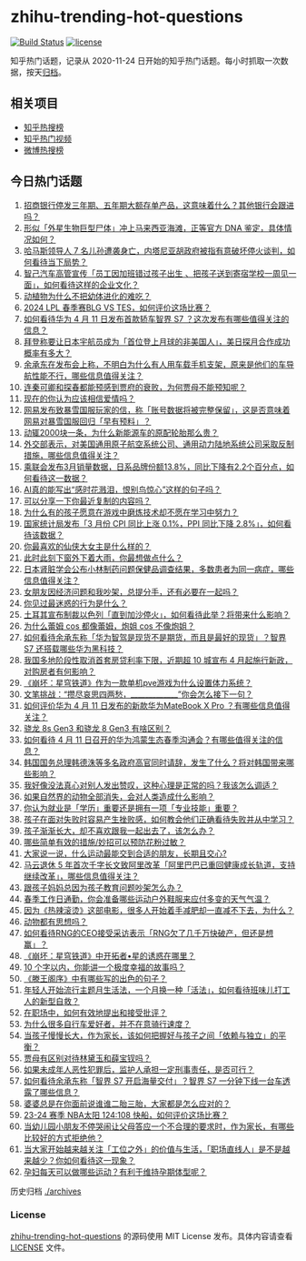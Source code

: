 # zhihu-trending-hot-questions

[![Build Status](https://github.com/justjavac/zhihu-trending-hot-questions/workflows/ci/badge.svg?branch=master)](https://github.com/justjavac/zhihu-trending-hot-questions/actions)
[![license](https://img.shields.io/github/license/justjavac/zhihu-trending-hot-questions)](https://github.com/justjavac/zhihu-trending-hot-questions/blob/master/LICENSE)

知乎热门话题，记录从 2020-11-24
日开始的知乎热门话题。每小时抓取一次数据，按天[归档](./archives)。

## 相关项目

- [知乎热搜榜](https://github.com/justjavac/zhihu-trending-top-search)
- [知乎热门视频](https://github.com/justjavac/zhihu-trending-hot-video)
- [微博热搜榜](https://github.com/justjavac/weibo-trending-hot-search)

## 今日热门话题

<!-- BEGIN -->
<!-- 最后更新时间 Fri Apr 12 2024 01:15:12 GMT+0800 (China Standard Time) -->

1. [招商银行停发三年期、五年期大额存单产品，这意味着什么？其他银行会跟进吗？](https://www.zhihu.com/question/652563340)
1. [形似「外星生物巨型尸体」冲上马来西亚海滩，正等官方 DNA 鉴定，具体情况如何？](https://www.zhihu.com/question/652577758)
1. [哈马斯领导人 7 名儿孙遭袭身亡，内塔尼亚胡政府被指有意破坏停火谈判，如何看待当下局势？](https://www.zhihu.com/question/652572323)
1. [智己汽车高管宣传「员工因加班错过孩子出生 、把孩子送到寄宿学校一周见一面」，如何看待这样的企业文化？](https://www.zhihu.com/question/652408670)
1. [动植物为什么不把幼体进化的难吃？](https://www.zhihu.com/question/630842699)
1. [2024 LPL 春季赛BLG VS TES，如何评价这场比赛？](https://www.zhihu.com/question/652614177)
1. [如何看待华为 4 月 11 日发布首款轿车智界 S7 ？这次发布有哪些值得关注的信息？](https://www.zhihu.com/question/652490122)
1. [拜登称要让日本宇航员成为「首位登上月球的非美国人」，美日探月合作成功概率有多大？](https://www.zhihu.com/question/652603835)
1. [余承东在发布会上称，不明白为什么有人用车载手机支架，原来是他们的车导航性能不行，哪些信息值得关注？](https://www.zhihu.com/question/652609579)
1. [连秦可卿和探春都能预感到贾府的衰败，为何贾母不能预知呢？](https://www.zhihu.com/question/454745776)
1. [现在的你认为应该相信爱情吗？](https://www.zhihu.com/question/309067899)
1. [网易发布致暴雪国服玩家的信，称「账号数据将被完整保留」，这是否意味着网易对暴雪国服回归「早有预料」？](https://www.zhihu.com/question/652499716)
1. [动辄2000块一条，为什么新能源车的原配轮胎那么贵？](https://www.zhihu.com/question/649915599)
1. [外交部表示，对美国通用原子航空系统公司、通用动力陆地系统公司采取反制措施，哪些信息值得关注？](https://www.zhihu.com/question/652614658)
1. [乘联会发布3月销量数据，日系品牌份额13.8%，同比下降有2.2个百分点，如何看待这一数据？](https://www.zhihu.com/question/652381174)
1. [AI真的能写出“感时花溅泪，恨别鸟惊心”这样的句子吗？](https://www.zhihu.com/question/648123502)
1. [可以分享一下你最近复制的内容吗？](https://www.zhihu.com/question/652564428)
1. [为什么有的孩子愿意在游戏中磨炼技术却不愿在学习中努力？](https://www.zhihu.com/question/646182133)
1. [国家统计局发布「3 月份 CPI 同比上涨 0.1%，PPI 同比下降 2.8%」，如何看待该数据？](https://www.zhihu.com/question/652566779)
1. [你最喜欢的仙侠大女主是什么样的？](https://www.zhihu.com/question/647448664)
1. [此时此刻下窗外下着大雨，你最想做点什么？](https://www.zhihu.com/question/647948523)
1. [日本肾脏学会公布小林制药问题保健品调查结果，多数患者为同一病症，哪些信息值得关注？](https://www.zhihu.com/question/652491132)
1. [女朋友因经济问题和我吵架，总提分手，还有必要在一起吗？](https://www.zhihu.com/question/652061448)
1. [你见过最迷惑的行为是什么？](https://www.zhihu.com/question/340069751)
1. [土耳其宣布制裁以色列「直到加沙停火」，如何看待此举？将带来什么影响？](https://www.zhihu.com/question/652455503)
1. [为什么蕾姆 cos 都像蕾姆，炮姐 cos 不像炮姐？](https://www.zhihu.com/question/486225501)
1. [如何看待余承东称「华为智驾是现货不是期货，而且是最好的现货」？智界 S7 还搭载哪些华为黑科技？](https://www.zhihu.com/question/652602877)
1. [我国多地阶段性取消首套房贷利率下限，近期超 10 城宣布 4 月起施行新政，对购房者有何影响？](https://www.zhihu.com/question/652600077)
1. [《崩坏：星穹铁道》作为一款单机pve游戏为什么设置体力系统？](https://www.zhihu.com/question/652312714)
1. [文笔挑战：“攒尽哀思四两愁，_____________”你会怎么接下一句？](https://www.zhihu.com/question/652537340)
1. [如何评价华为 4 月 11 日发布的新款华为MateBook X Pro ？有哪些信息值得关注？](https://www.zhihu.com/question/652593846)
1. [骁龙 8s Gen3 和骁龙 8 Gen3 有啥区别？](https://www.zhihu.com/question/649766938)
1. [如何看待 4 月 11 日召开的华为鸿蒙生态春季沟通会？有哪些值得关注的信息？](https://www.zhihu.com/question/652598676)
1. [韩国国务总理韩德洙等多名政府高官同时请辞，发生了什么？将对韩国带来哪些影响？](https://www.zhihu.com/question/652568102)
1. [我好像没法真心对别人发出赞叹，这种心理是正常的吗？我该怎么调适？](https://www.zhihu.com/question/652006719)
1. [如果自然界的动物全部消失，会对人类造成什么影响？](https://www.zhihu.com/question/650083349)
1. [你认为就业是「学历」重要还是拥有一项「专业技能」重要？](https://www.zhihu.com/question/651409454)
1. [孩子在面对失败时容易产生挫败感，如何教会他们正确看待失败并从中学习？](https://www.zhihu.com/question/650173222)
1. [孩子渐渐长大，却不喜欢跟我一起出去了，该怎么办？](https://www.zhihu.com/question/650816624)
1. [哪些简单有效的措施/妙招可以预防花粉过敏？](https://www.zhihu.com/question/652563061)
1. [大家说一说，什么运动最能交到合适的朋友，长期且交心?](https://www.zhihu.com/question/651745706)
1. [马云退休 5 年首次千字长文致阿里改革「阿里巴巴已重回健康成长轨道，支持继续改革」，哪些信息值得关注？](https://www.zhihu.com/question/652460300)
1. [跟孩子妈妈总因为孩子教育问题吵架怎么办？](https://www.zhihu.com/question/650714528)
1. [春季工作日通勤，你会准备哪些运动户外鞋服来应付多变的天气气温？](https://www.zhihu.com/question/652055554)
1. [因为《热辣滚烫》这部电影，很多人开始着手减肥却一直减不下去，为什么？](https://www.zhihu.com/question/652521018)
1. [动物都有思想吗？](https://www.zhihu.com/question/652425060)
1. [如何看待RNG的CEO接受采访表示「RNG欠了几千万快破产，但还是想赢」？](https://www.zhihu.com/question/652562118)
1. [《崩坏：星穹铁道》中开拓者•星的诱惑在哪里？](https://www.zhihu.com/question/650314303)
1. [10 个字以内，你能讲一个极度幸福的故事吗？](https://www.zhihu.com/question/652241732)
1. [《滕王阁序》中有哪些写的出色的句子？](https://www.zhihu.com/question/652566548)
1. [年轻人开始流行主题月生活法，一个月换一种「活法」，如何看待班味儿打工人的新型自救？](https://www.zhihu.com/question/652577148)
1. [在职场中，如何有效地提出和接受批评？](https://www.zhihu.com/question/652503812)
1. [为什么很多自行车爱好者，并不在意骑行速度？](https://www.zhihu.com/question/650250990)
1. [当孩子慢慢长大，作为家长，该如何把握好与孩子之间「依赖与独立」的平衡？](https://www.zhihu.com/question/651506371)
1. [贾母有区别对待林黛玉和薛宝钗吗？](https://www.zhihu.com/question/652420651)
1. [如果未成年人恶性犯罪后，监护人承担一定刑事责任，是否可行？](https://www.zhihu.com/question/652227882)
1. [如何看待余承东称「智界 S7 开启海量交付」？智界 S7 一分钟下线一台车透露了哪些信息？](https://www.zhihu.com/question/652569684)
1. [婆婆总是在你面前说谁谁二胎三胎，大家都是怎么应对的？](https://www.zhihu.com/question/652321952)
1. [23-24 赛季 NBA太阳 124:108 快船，如何评价这场比赛？](https://www.zhihu.com/question/652568756)
1. [当幼儿园小朋友不停哭闹让父母答应一个不合理的要求时，作为家长，有哪些比较好的方式拒绝他？](https://www.zhihu.com/question/652467109)
1. [当大家开始越来越关注「工位之外」的价值与生活，「职场直线人」是不是越来越少？你如何看待这一现象？](https://www.zhihu.com/question/652236897)
1. [孕妇每天可以做哪些运动？有利于维持孕期体型呢？](https://www.zhihu.com/question/652341380)

<!-- END -->

历史归档 [./archives](./archives)

### License

[zhihu-trending-hot-questions](https://github.com/justjavac/zhihu-trending-hot-questions)
的源码使用 MIT License 发布。具体内容请查看 [LICENSE](./LICENSE) 文件。
